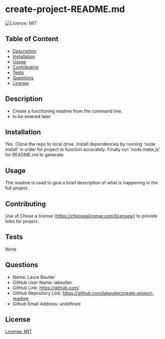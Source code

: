  
  # 	create-project-README.md
  ![License: MIT](https://img.shields.io/badge/license-MIT-yellow)
    
  ## Table of Content
  - [Description](#description)
  - [Installation](#installation)
  - [Usage](#usage)
  - [Contributing](#contributing)
  - [Tests](#tests)
  - [Questions](#questions)
  - [License](#license)
  
  ## Description
  * Create a functioning readme from the command line.
  * to be entered later
  
  ## Installation
  Yes. Clone the repo to local drive. Install dependencies by running 'node install' in order for project to function accurately. Finally run 'node index.js' for README.md to generate.
  
  ## Usage
  The readme is used to give a brief description of what is happening in the full project.
  
  ## Contributing
  Use of Chose a license (https://choosealicense.com/licenses/) to provide links for project.
  
  ## Tests
  None
  
  ## Questions
  * Name: Laura Beutler
  * GitHub User Name: labeutler
  * GitHub Link: https://github.com/
  * GitHub Repository Link: https://github.com/labeutler/create-project-readme
  * Github Email Address: undefined
  
  ## License
  [License: MIT](https://choosealicense.com/licenses/mit/)
  